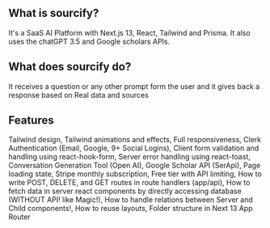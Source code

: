 ## What is sourcify?
It's a SaaS AI Platform with Next.js 13, React, Tailwind and Prisma. It also uses the chatGPT 3.5 and Google scholars APIs.

## What does sourcify do?
It receives a question or any other prompt form the user and it gives back a response based on Real data and sources


## Features
Tailwind design,
Tailwind animations and effects,
Full responsiveness,
Clerk Authentication (Email, Google, 9+ Social Logins),
Client form validation and handling using react-hook-form,
Server error handling using react-toast,
Conversation Generation Tool (Open AI),
Google Scholar API (SerApi),
Page loading state,
Stripe monthly subscription,
Free tier with API limiting,
How to write POST, DELETE, and GET routes in route handlers (app/api),
How to fetch data in server react components by directly accessing database (WITHOUT API! like Magic!),
How to handle relations between Server and Child components!,
How to reuse layouts,
Folder structure in Next 13 App Router
